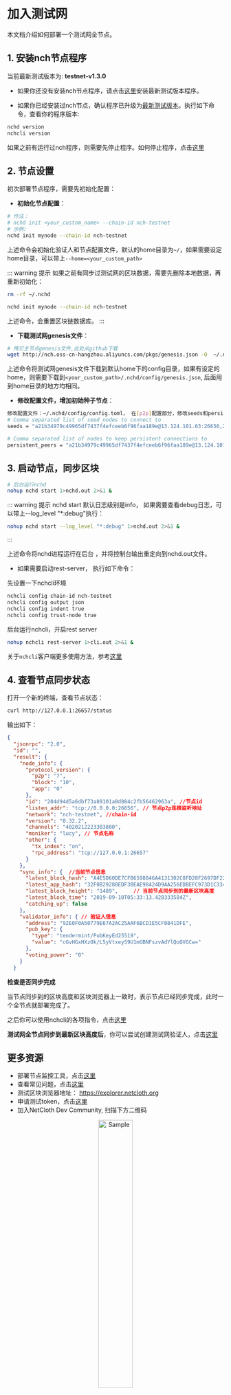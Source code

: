 # 加入测试网

本文档介绍如何部署一个测试网全节点。

## 1. 安装nch节点程序

当前最新测试版本为: **testnet-v1.3.0**

* 如果你还没有安装nch节点程序，请点击[这里](../software/how-to-install.md)安装最新测试版本程序。

* 如果你已经安装过nch节点，确认程序已升级为[最新测试版本](./../software/how-to-install.md#最新版本)。执行如下命令，查看你的程序版本:

```bash
nchd version
nchcli version
```

如果之前有运行过nch程序，则需要先停止程序。如何停止程序，点击[这里](../Q&A.md#如何重启节点程序)

## 2. 节点设置

初次部署节点程序，需要先初始化配置：

* **初始化节点配置**：

```bash
# 作法：
# nchd init <your_custom_name> --chain-id nch-testnet
# 示例:
nchd init mynode --chain-id nch-testnet
```

上述命令会初始化验证人和节点配置文件，默认的home目录为```~/```，如果需要设定home目录，可以带上```--home=<your_custom_path>```

::: warning 提示
如果之前有同步过测试网的区块数据，需要先删除本地数据，再重新初始化：

```bash
rm -rf ~/.nchd

nchd init mynode --chain-id nch-testnet
```

上述命令，会重置区块链数据库。
:::

* **下载测试网genesis文件**：

```bash
# 拷贝主节点genesis文件,此处从github下载
wget http://nch.oss-cn-hangzhou.aliyuncs.com/pkgs/genesis.json -O  ~/.nchd/config/genesis.json
```

上述命令将测试网genesis文件下载到默认home下的config目录，如果有设定的home，则需要下载到```<your_custom_path>/.nchd/config/genesis.json```,  后面用到home目录的地方均相同。

* **修改配置文件，增加初始种子节点**：

```bash
修改配置文件：~/.nchd/config/config.toml， 在[p2p]配置部分，修改seeds和persistent_peers配置项，添加种子节点seed， 如下：
# Comma separated list of seed nodes to connect to
seeds = "a21b34979c49965df7437f4efceeb6f96faa189e@13.124.101.63:26656,2112fbc5c5eef9991c09bfa8b5f9692fa9a6f93c@13.58.188.155:26656,74485379be10995ba4b4baba45a35e4f4b57599a@18.191.12.61:26656,2ddab0d84992d487b3b85ebacebad1b7d61547e3@47.91.245.243:26656"

# Comma separated list of nodes to keep persistent connections to
persistent_peers = "a21b34979c49965df7437f4efceeb6f96faa189e@13.124.101.63:26656,2112fbc5c5eef9991c09bfa8b5f9692fa9a6f93c@13.58.188.155:26656,74485379be10995ba4b4baba45a35e4f4b57599a@18.191.12.61:26656,2ddab0d84992d487b3b85ebacebad1b7d61547e3@47.91.245.243:26656"
```

## 3. 启动节点，同步区块

```bash
# 后台运行nchd
nohup nchd start 1>nchd.out 2>&1 &
```

::: warning 提示
nchd start 默认日志级别是info， 如果需要查看debug日志，可以带上--log_level "*:debug"执行：

```bash
nohup nchd start --log_level "*:debug" 1>nchd.out 2>&1 &
```

:::

上述命令将nchd进程运行在后台 ，并将控制台输出重定向到nchd.out文件。

* 如果需要启动rest-server， 执行如下命令：

先设置一下nchcli环境

```bash
nchcli config chain-id nch-testnet
nchcli config output json
nchcli config indent true
nchcli config trust-node true
```

后台运行nchcli，开启rest server

```bash
nohup nchcli rest-server 1>cli.out 2>&1 &
```

关于```nchcli```客户端更多使用方法，参考[这里](../software/nchcli.md)

## 4. 查看节点同步状态

打开一个新的终端，查看节点状态：

```bash
curl http://127.0.0.1:26657/status
```

输出如下：

```json
{
  "jsonrpc": "2.0",
  "id": "",
  "result": {
    "node_info": {
      "protocol_version": {
        "p2p": "7",
        "block": "10",
        "app": "0"
      },
      "id": "204d94d5a6dbf73a89101a0d084c2fb56462963a", //节点id
      "listen_addr": "tcp://0.0.0.0:26656", // 节点p2p连接监听地址
      "network": "nch-testnet", //chain-id
      "version": "0.32.2",
      "channels": "4020212223303800",
      "moniker": "lucy", // 节点名称
      "other": {
        "tx_index": "on",
        "rpc_address": "tcp://127.0.0.1:26657"
      }
    },
    "sync_info": {  //当前节点信息
      "latest_block_hash": "A4E5D60DE7CFB6598846A4131302C8FD28F2697DF2291B33B0892A9EACB562D8", // 最新的区块 hash
      "latest_app_hash": "32F0B29280EDF3BEAE98424D9AA256EDBEFC973D1C33431A8D74FCA3BC3B6582",
      "latest_block_height": "1489",     // 当前节点同步到的最新区块高度                                                      //最新区块高度
      "latest_block_time": "2019-09-10T05:33:13.428333584Z",                                  //最新区块时间 
      "catching_up": false
    },
    "validator_info": { // 验证人信息
      "address": "92E0F0A50779E67A2AC25AAF6BCD1E5CF0841DFE",
      "pub_key": {
        "type": "tendermint/PubKeyEd25519",
        "value": "cGvHGxHXzOk/L5yVtxeyS9U1mGBNFszvAdYlQoQVGCw="
      },
      "voting_power": "0"
    }
  }
```

**检查是否同步完成**

当节点同步到的区块高度和区块浏览器上一致时，表示节点已经同步完成，此时一个全节点就部署完成了。

之后你可以使用nchcli的各项指令，点击[这里](../software/nchcli.md)

**测试网全节点同步到最新区块高度后**，你可以尝试创建测试网验证人，点击[这里](../validator/how-to-become-validator.md)

## 更多资源

* 部署节点监控工具，点击[这里](../software/monitor.md)
* 查看常见问题，点击[这里](../Q&A.md)
* 测试区块浏览器地址： <https://explorer.netcloth.org>
* 申请测试token，点击[这里](testcoin.md)
* 加入NetCloth Dev Community, 扫描下方二维码
<p align="center">
	<img src="http://nch.oss-cn-hangzhou.aliyuncs.com/img/dev_group.jpg?raw=true" alt="Sample" width = 40% height = 40%>
</p>